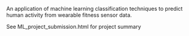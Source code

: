An application of machine learning classification techniques to predict human activity from wearable fitness sensor data.

See ML_project_submission.html for project summary
